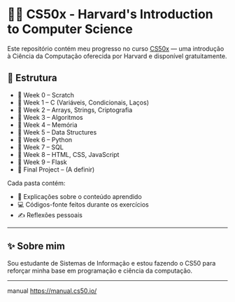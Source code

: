 # 👩‍💻 CS50x - Harvard's Introduction to Computer Science

Este repositório contém meu progresso no curso [CS50x](https://cs50.harvard.edu/x/) — uma introdução à Ciência da Computação oferecida por Harvard e disponível gratuitamente.

## 📆 Estrutura

- 📁 Week 0 – Scratch
- 📁 Week 1 – C (Variáveis, Condicionais, Laços)
- 📁 Week 2 – Arrays, Strings, Criptografia
- 📁 Week 3 – Algoritmos
- 📁 Week 4 – Memória
- 📁 Week 5 – Data Structures
- 📁 Week 6 – Python
- 📁 Week 7 – SQL
- 📁 Week 8 – HTML, CSS, JavaScript
- 📁 Week 9 – Flask
- 📁 Final Project – (A definir)

Cada pasta contém:
- 🧠 Explicações sobre o conteúdo aprendido
- 💻 Códigos-fonte feitos durante os exercícios
- ✍️ Reflexões pessoais

---

## ✨ Sobre mim

Sou estudante de Sistemas de Informação e estou fazendo o CS50 para reforçar minha base em programação e ciência da computação.

---

manual
https://manual.cs50.io/
